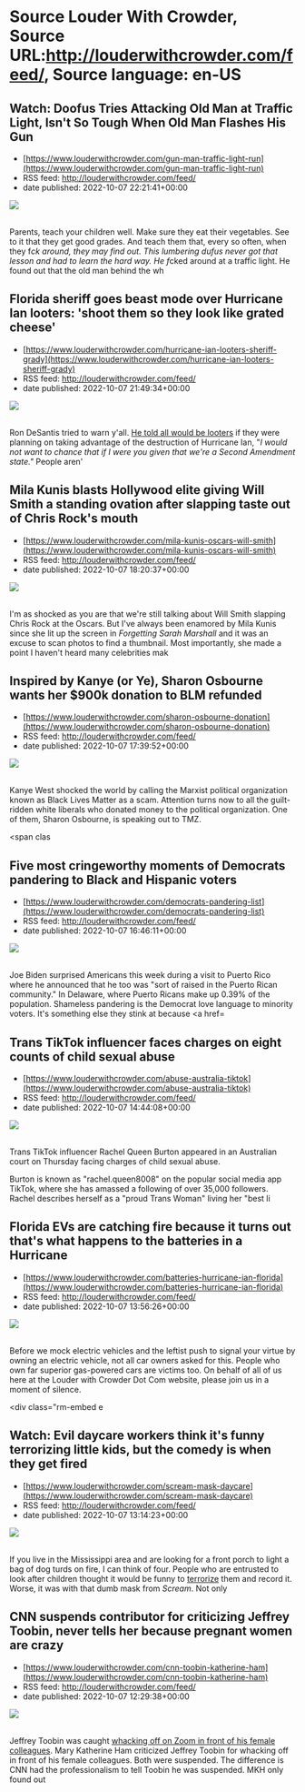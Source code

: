 # Source Louder With Crowder, Source URL:http://louderwithcrowder.com/feed/, Source language: en-US

## Watch: Doofus Tries Attacking Old Man at Traffic Light, Isn't So Tough When Old Man Flashes His Gun
 - [https://www.louderwithcrowder.com/gun-man-traffic-light-run](https://www.louderwithcrowder.com/gun-man-traffic-light-run)
 - RSS feed: http://louderwithcrowder.com/feed/
 - date published: 2022-10-07 22:21:41+00:00

<img src="https://www.louderwithcrowder.com/media-library/image.png?id=27625152&amp;width=1245&amp;height=700&amp;coordinates=0%2C0%2C0%2C0" /><br /><br /><p>Parents, teach your children well. Make sure they eat their vegetables. See to it that they get good grades. And teach them that, every so often, when they f*ck around, they may find out. This lumbering dufus never got that lesson and had to learn the hard way. He f*cked around at a traffic light. He found out that the old man behind the wh

## Florida sheriff goes beast mode over Hurricane Ian looters: 'shoot them so they look like grated cheese'
 - [https://www.louderwithcrowder.com/hurricane-ian-looters-sheriff-grady](https://www.louderwithcrowder.com/hurricane-ian-looters-sheriff-grady)
 - RSS feed: http://louderwithcrowder.com/feed/
 - date published: 2022-10-07 21:49:34+00:00

<img src="https://www.louderwithcrowder.com/media-library/image.png?id=31880594&amp;width=1245&amp;height=700&amp;coordinates=0%2C0%2C0%2C120" /><br /><br /><p>Ron DeSantis tried to warn y'all. <a href="https://www.louderwithcrowder.com/ron-desantis-looting" target="_blank">He told all would be looters</a> if they were planning on taking advantage of the destruction of Hurricane Ian, "<em>I would not want to chance that if I were you given that we're a Second Amendment state."  </em>People aren'

## Mila Kunis blasts Hollywood elite giving Will Smith a standing ovation after slapping taste out of Chris Rock's mouth
 - [https://www.louderwithcrowder.com/mila-kunis-oscars-will-smith](https://www.louderwithcrowder.com/mila-kunis-oscars-will-smith)
 - RSS feed: http://louderwithcrowder.com/feed/
 - date published: 2022-10-07 18:20:37+00:00

<img src="https://www.louderwithcrowder.com/media-library/image.jpg?id=31879914&amp;width=1200&amp;height=800&amp;coordinates=0%2C0%2C24%2C0" /><br /><br /><p>I'm as shocked as you are that we're still talking about Will Smith slapping Chris Rock at the Oscars. But I've always been enamored by Mila Kunis since she lit up the screen in <em>Forgetting Sarah Marshall</em> and it was an excuse to scan photos to find a thumbnail. Most importantly, she made a point I haven't heard many celebrities mak

## Inspired by Kanye (or Ye), Sharon Osbourne wants her $900k donation to BLM refunded
 - [https://www.louderwithcrowder.com/sharon-osbourne-donation](https://www.louderwithcrowder.com/sharon-osbourne-donation)
 - RSS feed: http://louderwithcrowder.com/feed/
 - date published: 2022-10-07 17:39:52+00:00

<img src="https://www.louderwithcrowder.com/media-library/image.png?id=31879773&amp;width=1200&amp;height=800&amp;coordinates=0%2C0%2C24%2C0" /><br /><br /><p>Kanye West shocked the world by calling the Marxist political organization known as Black Lives Matter as a scam. Attention turns now to all the guilt-ridden white liberals who donated money to the political organization. One of them, Sharon Osbourne, is speaking out to TMZ.</p><p class="shortcode-media shortcode-media-youtube">
<span clas

## Five most cringeworthy moments of Democrats pandering to Black and Hispanic voters
 - [https://www.louderwithcrowder.com/democrats-pandering-list](https://www.louderwithcrowder.com/democrats-pandering-list)
 - RSS feed: http://louderwithcrowder.com/feed/
 - date published: 2022-10-07 16:46:11+00:00

<img src="https://www.louderwithcrowder.com/media-library/image.png?id=31879574&amp;width=2000&amp;height=1500&amp;coordinates=162%2C0%2C0%2C0" /><br /><br /><p>Joe Biden surprised Americans this week during a visit to Puerto Rico where he announced that he too was "sort of raised in the Puerto Rican community." In Delaware, where Puerto Ricans make up 0.39% of the population. Shameless pandering is the Democrat love language to minority voters. It's something else they stink at because <a href=

## Trans TikTok influencer faces charges on eight counts of child sexual abuse
 - [https://www.louderwithcrowder.com/abuse-australia-tiktok](https://www.louderwithcrowder.com/abuse-australia-tiktok)
 - RSS feed: http://louderwithcrowder.com/feed/
 - date published: 2022-10-07 14:44:08+00:00

<img src="https://www.louderwithcrowder.com/media-library/image.png?id=31879023&amp;width=1245&amp;height=700&amp;coordinates=0%2C0%2C0%2C118" /><br /><br /><p>Trans TikTok influencer Rachel Queen Burton appeared in an Australian court on Thursday facing charges of child sexual abuse. </p><p>Burton is known as "rachel.queen8008" on the popular social media app TikTok, where she has amassed a following of over 35,000 followers. Rachel describes herself as a "proud Trans Woman" living her "best li

## Florida EVs are catching fire because it turns out that's what happens to the batteries in a Hurricane
 - [https://www.louderwithcrowder.com/batteries-hurricane-ian-florida](https://www.louderwithcrowder.com/batteries-hurricane-ian-florida)
 - RSS feed: http://louderwithcrowder.com/feed/
 - date published: 2022-10-07 13:56:26+00:00

<img src="https://www.louderwithcrowder.com/media-library/image.png?id=31878827&amp;width=1245&amp;height=700&amp;coordinates=0%2C59%2C0%2C60" /><br /><br /><p>Before we mock electric vehicles and the leftist push to signal your virtue by owning an electric vehicle, not all car owners asked for this. People who own far superior gas-powered cars are victims too. On behalf of all of us here at the Louder with Crowder Dot Com website, please join us in a moment of silence.</p><div class="rm-embed e

## Watch: Evil daycare workers think it's funny terrorizing little kids, but the comedy is when they get fired
 - [https://www.louderwithcrowder.com/scream-mask-daycare](https://www.louderwithcrowder.com/scream-mask-daycare)
 - RSS feed: http://louderwithcrowder.com/feed/
 - date published: 2022-10-07 13:14:23+00:00

<img src="https://www.louderwithcrowder.com/media-library/image.png?id=31878717&amp;width=980" /><br /><br /><p>If you live in the Mississippi area and are looking for a front porch to light a bag of dog turds on fire, I can think of four. People who are entrusted to look after children thought it would be funny to <a href="https://www.louderwithcrowder.com/insane-man-subway-joker" target="_blank">terrorize</a> them and record it. Worse, it was with that dumb mask from <em>Scream</em>. Not only 

## CNN suspends contributor for criticizing Jeffrey Toobin, never tells her because pregnant women are crazy
 - [https://www.louderwithcrowder.com/cnn-toobin-katherine-ham](https://www.louderwithcrowder.com/cnn-toobin-katherine-ham)
 - RSS feed: http://louderwithcrowder.com/feed/
 - date published: 2022-10-07 12:29:38+00:00

<img src="https://www.louderwithcrowder.com/media-library/image.jpg?id=31878386&amp;width=980" /><br /><br /><p>Jeffrey Toobin was caught <a href="https://www.louderwithcrowder.com/oj-simpson-jeffrey-toobin" target="_blank">whacking off on Zoom in front of his female colleagues</a>. Mary Katherine Ham criticized Jeffrey Toobin for whacking off in front of his female colleagues. Both were suspended. The difference is CNN had the professionalism to tell Toobin he was suspended. MKH only found out 
